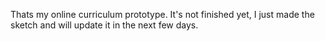 Thats my online curriculum prototype.
It's not finished yet, I just made the sketch and will update it in the next few days.

